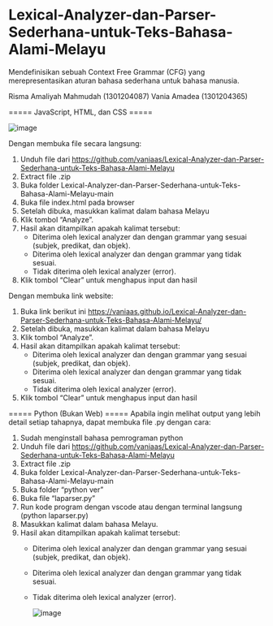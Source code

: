 # Lexical-Analyzer-dan-Parser-Sederhana-untuk-Teks-Bahasa-Alami-Melayu
Mendefinisikan sebuah Context Free Grammar (CFG) yang merepresentasikan aturan bahasa sederhana untuk bahasa manusia.

Risma Amaliyah Mahmudah (1301204087)
Vania Amadea (1301204365)

===== JavaScript, HTML, dan CSS =====

![image](https://user-images.githubusercontent.com/81515772/173858171-1310f49d-832c-4720-8d94-94c5107ca3f8.png)

Dengan membuka file secara langsung:

1. Unduh file dari https://github.com/vaniaas/Lexical-Analyzer-dan-Parser-Sederhana-untuk-Teks-Bahasa-Alami-Melayu
2. Extract file .zip
3. Buka folder Lexical-Analyzer-dan-Parser-Sederhana-untuk-Teks-Bahasa-Alami-Melayu-main
4. Buka file index.html pada browser
5. Setelah dibuka, masukkan kalimat dalam bahasa Melayu
6. Klik tombol “Analyze”.
7. Hasil akan ditampilkan apakah kalimat tersebut:
    - Diterima oleh lexical analyzer dan dengan grammar yang sesuai (subjek, predikat, dan objek).
    - Diterima oleh lexical analyzer dan dengan grammar yang tidak sesuai.
    - Tidak diterima oleh lexical analyzer (error).
8. Klik tombol “Clear” untuk menghapus input dan hasil

Dengan membuka link website:

1. Buka link berikut ini https://vaniaas.github.io/Lexical-Analyzer-dan-Parser-Sederhana-untuk-Teks-Bahasa-Alami-Melayu/
2. Setelah dibuka, masukkan kalimat dalam bahasa Melayu
3. Klik tombol “Analyze”.
4. Hasil akan ditampilkan apakah kalimat tersebut:
    - Diterima oleh lexical analyzer dan dengan grammar yang sesuai (subjek, predikat, dan objek).
    - Diterima oleh lexical analyzer dan dengan grammar yang tidak sesuai.
    - Tidak diterima oleh lexical analyzer (error).
5. Klik tombol “Clear” untuk menghapus input dan hasil



===== Python (Bukan Web) =====
Apabila ingin melihat output yang lebih detail setiap tahapnya, dapat membuka file .py dengan cara:
1. Sudah menginstall bahasa pemrograman python
2. Unduh file dari https://github.com/vaniaas/Lexical-Analyzer-dan-Parser-Sederhana-untuk-Teks-Bahasa-Alami-Melayu
3. Extract file .zip
4. Buka folder Lexical-Analyzer-dan-Parser-Sederhana-untuk-Teks-Bahasa-Alami-Melayu-main
5. Buka folder “python ver”
6. Buka file “laparser.py”
7. Run kode program dengan vscode atau dengan terminal langsung (python laparser.py)
8. Masukkan kalimat dalam bahasa Melayu.
9. Hasil akan ditampilkan apakah kalimat tersebut:
    - Diterima oleh lexical analyzer dan dengan grammar yang sesuai (subjek, predikat, dan objek).
    - Diterima oleh lexical analyzer dan dengan grammar yang tidak sesuai.
    - Tidak diterima oleh lexical analyzer (error).

		![image](https://user-images.githubusercontent.com/81515772/173858408-c190e37c-d41c-4ef2-85e1-a4a0e565a7b8.png)

		
